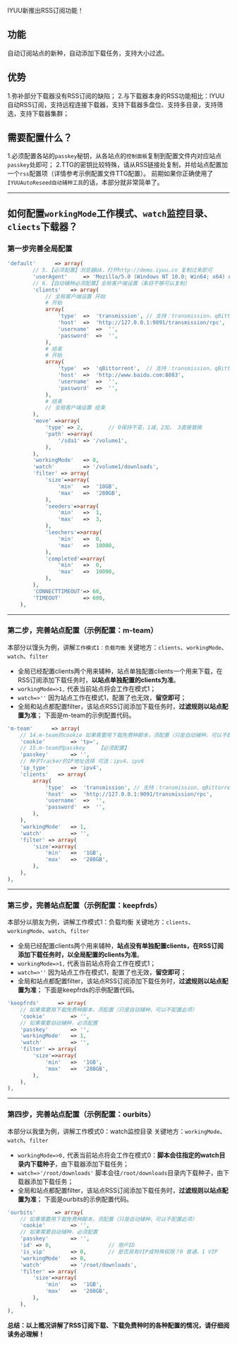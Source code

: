 IYUU新推出RSS订阅功能！
## 功能
自动订阅站点的新种，自动添加下载任务，支持大小过滤。

## 优势
1.弥补部分下载器没有RSS订阅的缺陷；
2.与下载器本身的RSS功能相比：IYUU自动RSS订阅，支持远程连接下载器，支持下载器多盘位、支持多目录，支持筛选，支持下载器集群；

## 需要配置什么？
1.必须配置各站的`passkey`秘钥，从各站点的`控制面板`复制到配置文件内对应站点`passkey`处即可；
2.TTG的密钥比较特殊，请从RSS链接处复制，并给站点配置加一个`rss`配置项（详情参考示例配置文件TTG配置）。
前期如果你正确使用了`IYUUAutoReseed自动辅种工具`的话，本部分就非常简单了。

----------


## 如何配置`workingMode`工作模式、`watch`监控目录、`cliects`下载器？
### 第一步完善全局配置
```php
'default'      => array(
        // 5.【必须配置】浏览器UA，打开http://demo.iyuu.cn 复制过来即可
        'userAgent'     => 'Mozilla/5.0 (Windows NT 10.0; Win64; x64) AppleWebKit/537.36 (KHTML, like Gecko) Chrome/74.0.3729.169 Safari/537.36',
        // 6.【自动辅种必须配置】全局客户端设置（条目不够可以复制）
        'clients'   => array(
            // 全局客户端设置 开始
            # 开始
            array(
                'type'	=>	'transmission',	// 支持：transmission、qBittorrent
                'host'	=>	'http://127.0.0.1:9091/transmission/rpc',		// 警告！注意：transmission/rpc这段别动，你只需要修改 127.0.0.1:9091
                'username'	=>	'',
                'password'	=>	'',
            ),
            # 结束
            # 开始
            array(
                'type'	=>	'qBittorrent',	// 支持：transmission、qBittorrent
                'host'	=>	'http://www.baidu.com:8083',
                'username'	=>	'',
                'password'	=>	'',
            ),
            # 结束
            // 全局客户端设置 结束
        ),
        'move' =>array(
            'type' => 2,		// 0保持不变，1减，2加， 3直接替换
            'path' =>array(
                '/sda1' => '/volume1',
            ),
        ),
        'workingMode'	=> 0,
        'watch'         => '/volume1/downloads',
        'filter' => array(
            'size'=>array(
                'min'	=>	'10GB',
                'max'	=>	'280GB',
            ),
            'seeders'=>array(
                'min'	=>	1,
                'max'	=>	3,
            ),
            'leechers'=>array(
                'min'	=>	0,
                'max'	=>	10000,
            ),
            'completed'=>array(
                'min'	=>	0,
                'max'	=>	10000,
            ),
        ),
        'CONNECTTIMEOUT'=> 60,
        'TIMEOUT'       => 600,
    ),
```

----------


### 第二步，完善站点配置（示例配置：m-team）
本部分以馒头为例，讲解`工作模式1：负载均衡`
关键地方：`clients`、`workingMode`、`watch`、`filter`
 - 全局已经配置clients两个用来辅种，站点单独配置clients一个用来下载，在RSS订阅添加下载任务时，**以站点单独配置的clients为准**。
 - `workingMode=>1,` 代表当前站点将会工作在模式1；
 - `watch=>''` 因为站点工作在模式1，配置了也无效，**留空即可**；
 - 全局和站点都配置filter，该站点RSS订阅添加下载任务时，**过滤规则以站点配置为准**；
下面是m-team的示例配置代码。
```php
'm-team'      => array(
    // 14.m-team的cookie	如果需要用下载免费种脚本，须配置（只是自动辅种，可以不配置此项）
    'cookie'        => 'tp=',
    // 15.m-team的passkey	【必须配置】
    'passkey'       => '',
    // 种子Tracker的IP地址选择 可选：ipv4，ipv6
    'ip_type'		=> 'ipv4',
    'clients'   => array(
        array(
            'type'	=>	'transmission',	// 支持：transmission、qBittorrent
            'host'	=>	'http://127.0.0.1:9091/transmission/rpc',		// 警告！注意：transmission/rpc这段别动，你只需要修改 127.0.0.1:9091
            'username'	=>	'',
            'password'	=>	'',
        ),
    ),
    'workingMode'	=> 1,
    'watch'         => '',
    'filter' => array(
        'size'=>array(
            'min'	=>	'1GB',
            'max'	=>	'280GB',
        ),
    ),
),
```

----------


### 第三步，完善站点配置（示例配置：keepfrds）
本部分以朋友为例，讲解工作模式1：负载均衡
关键地方：`clients`、`workingMode`、`watch`、`filter`
 - 全局已经配置clients两个用来辅种，**站点没有单独配置clients，在RSS订阅添加下载任务时，以全局配置的clients为准**。
 - `workingMode=>1,` 代表当前站点将会工作在模式1；
 - `watch=>''` 因为站点工作在模式1，配置了也无效，**留空即可**；
 - 全局和站点都配置filter，该站点RSS订阅添加下载任务时，**过滤规则以站点配置为准**；
下面是keepfrds的示例配置代码。
```php
'keepfrds'      => array(
    // 如果需要用下载免费种脚本，须配置（只是自动辅种，可以不配置此项）
    'cookie'        => '',
    // 如果需要自动辅种，必须配置
    'passkey'       => '',
    'workingMode'	=> 1,
    'watch'         => '',
    'filter' => array(
        'size'=>array(
            'min'	=>	'1GB',
            'max'	=>	'280GB',
        ),
    ),
),
```

----------


### 第四步，完善站点配置（示例配置：ourbits）
本部分以我堡为例，讲解工作模式0：watch监控目录
关键地方：`workingMode`、`watch`、`filter`
 - `workingMode=>0,` 代表当前站点将会工作在模式0：**脚本会往指定的watch目录内下载种子**，由下载器添加下载任务；
 - `watch=>'/root/downloads'` 脚本会往`/root/downloads`目录内下载种子，由下载器添加下载任务；
 - 全局和站点都配置filter，该站点RSS订阅添加下载任务时，**过滤规则以站点配置为准**；
下面是ourbits的示例配置代码。
```php
'ourbits'      => array(
    // 如果需要用下载免费种脚本，须配置（只是自动辅种，可以不配置此项）
    'cookie'        => '',
    // 如果需要自动辅种，必须配置
    'passkey'       => '',
    'id' => 0,					// 用户ID
    'is_vip'		=> 0,		// 是否具有VIP或特殊权限？0 普通，1 VIP
    'workingMode'	=> 0,
    'watch'         => '/root/downloads',
    'filter' => array(
        'size'=>array(
            'min'	=>	'1GB',
            'max'	=>	'280GB',
        ),
    ),
),
```

**总结：以上概况讲解了RSS订阅下载、下载免费种时的各种配置的情况，请仔细阅读务必理解！**
